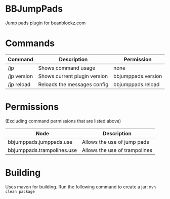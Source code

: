 # BBJumpPads
Jump pads plugin for beanblockz.com

# Commands
| Command        | Description                  | Permission         |
| -------------- | ---------------------------- | ------------------ |
| /jp            | Shows command usage          | none               |
| /jp version    | Shows current plugin version | bbjumppads.version |
| /jp reload     | Reloads the messages config  | bbjumppads.reload  |

# Permissions
(Excluding command permissions that are listed above)

| Node                       | Description                   |
| -------------------------- | ----------------------------- |
| bbjumppads.jumppads.use    | Allows the use of jump pads   |
| bbjumppads.trampolines.use | Allows the use of trampolines |

# Building
Uses maven for building. Run the following command to create a jar:
```mvn clean package```